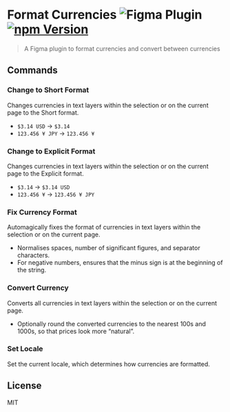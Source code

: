 # Format Currencies ![Figma Plugin](https://img.shields.io/badge/figma-plugin-1BC47D.svg) [![npm Version](https://img.shields.io/npm/v/figma-format-currencies.svg)](https://www.npmjs.com/package/figma-format-currencies)

> A Figma plugin to format currencies and convert between currencies

## Commands

### Change to Short Format

Changes currencies in text layers within the selection or on the current page to the Short format.

- `$3.14 USD` &rarr; `$3.14`
- `123.456 ¥ JPY` &rarr; `123.456 ¥`

### Change to Explicit Format

Changes currencies in text layers within the selection or on the current page to the Explicit format.

- `$3.14` &rarr; `$3.14 USD`
- `123.456 ¥` &rarr; `123.456 ¥ JPY`

### Fix Currency Format

Automagically fixes the format of currencies in text layers within the selection or on the current page.

- Normalises spaces, number of significant figures, and separator characters.
- For negative numbers, ensures that the minus sign is at the beginning of the string.

### Convert Currency

Converts all currencies in text layers within the selection or on the current page.

- Optionally round the converted currencies to the nearest 100s and 1000s, so that prices look more “natural”.

### Set Locale

Set the current locale, which determines how currencies are formatted.

## License

MIT
